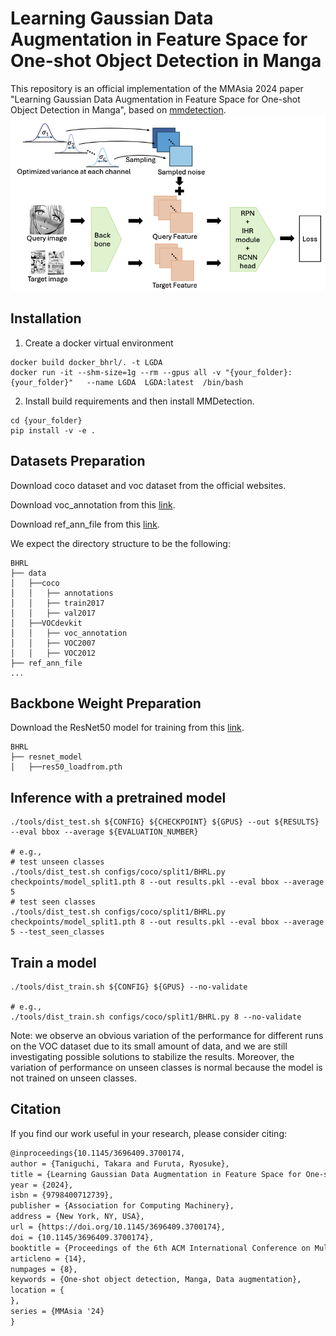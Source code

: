 # Learning Gaussian Data Augmentation in Feature Space for One-shot Object Detection in Manga

This repository is an official implementation of the MMAsia 2024 paper "Learning Gaussian Data Augmentation in Feature Space for One-shot Object Detection in Manga", based on [mmdetection](https://github.com/open-mmlab/mmdetection).
![BHRL](images/architecture.png)

## Installation

1. Create a docker virtual environment 

```shell
docker build docker_bhrl/. -t LGDA
docker run -it --shm-size=1g --rm --gpus all -v "{your_folder}:{your_folder}"   --name LGDA  LGDA:latest  /bin/bash 
```

2. Install build requirements and then install MMDetection.

```shell
cd {your_folder}
pip install -v -e . 
```

## Datasets Preparation

Download coco dataset and voc dataset from the official websites. 

Download voc_annotation from this [link](https://drive.google.com/drive/folders/1czLhPw65ILmiGU8z95qHGkVTi0EdTGiJ?usp=sharing).

Download ref_ann_file from this [link](https://drive.google.com/drive/folders/1GztcOl8ltCVv9YJdhuvFZq15LTwxWJ7M?usp=sharing).

We expect the directory structure to be the following:
```
BHRL
├── data
│   ├──coco
│   │   ├── annotations
│   │   ├── train2017
│   │   ├── val2017
│   ├──VOCdevkit
│   │   ├── voc_annotation
│   │   ├── VOC2007
│   │   ├── VOC2012
├── ref_ann_file
...
```

## Backbone Weight Preparation

Download the ResNet50 model for training from this [link](https://drive.google.com/file/d/1tcRtU-CBu1q00cnnZ6jiF2vvQCzY0a4P/view?usp=sharing).

```
BHRL
├── resnet_model
│   ├──res50_loadfrom.pth
```

## Inference with a pretrained model
```shell
./tools/dist_test.sh ${CONFIG} ${CHECKPOINT} ${GPUS} --out ${RESULTS} --eval bbox --average ${EVALUATION_NUMBER}

# e.g.,
# test unseen classes
./tools/dist_test.sh configs/coco/split1/BHRL.py checkpoints/model_split1.pth 8 --out results.pkl --eval bbox --average 5
# test seen classes
./tools/dist_test.sh configs/coco/split1/BHRL.py checkpoints/model_split1.pth 8 --out results.pkl --eval bbox --average 5 --test_seen_classes
```


## Train a model
```shell
./tools/dist_train.sh ${CONFIG} ${GPUS} --no-validate

# e.g.,
./tools/dist_train.sh configs/coco/split1/BHRL.py 8 --no-validate
```
Note: we observe an obvious variation of the performance for different runs on the VOC dataset due to its small amount of data, and we are still investigating possible solutions to stabilize the results. Moreover, the variation of performance on unseen classes is normal because the model is not trained on unseen classes.


## Citation
If you find our work useful in your research, please consider citing:

```latex
@inproceedings{10.1145/3696409.3700174,
author = {Taniguchi, Takara and Furuta, Ryosuke},
title = {Learning Gaussian Data Augmentation in Feature Space for One-shot Object Detection in Manga},
year = {2024},
isbn = {9798400712739},
publisher = {Association for Computing Machinery},
address = {New York, NY, USA},
url = {https://doi.org/10.1145/3696409.3700174},
doi = {10.1145/3696409.3700174},
booktitle = {Proceedings of the 6th ACM International Conference on Multimedia in Asia},
articleno = {14},
numpages = {8},
keywords = {One-shot object detection, Manga, Data augmentation},
location = {
},
series = {MMAsia '24}
}
```
